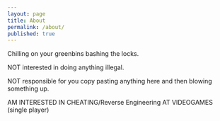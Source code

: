 ```yaml
---
layout: page
title: About
permalink: /about/
published: true
---
```

Chilling on your greenbins bashing the locks.

NOT interested in doing anything illegal.

NOT responsible for you copy pasting anything here and then blowing something up.

AM INTERESTED IN CHEATING/Reverse Engineering AT VIDEOGAMES (single player)
